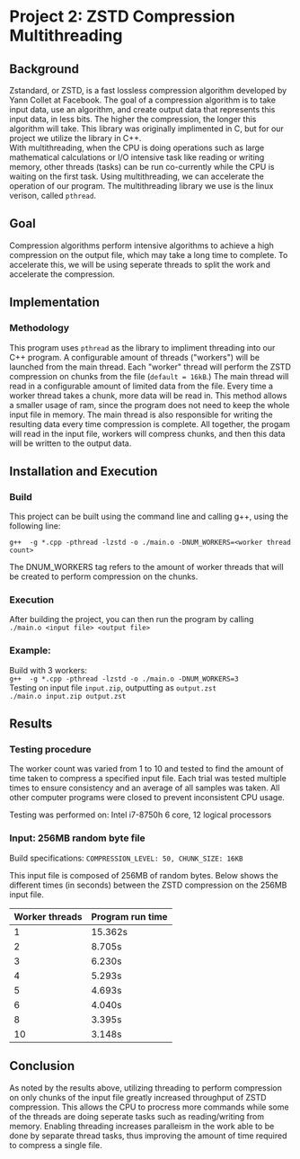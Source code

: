 # Project 2: ZSTD Compression Multithreading

## Background

Zstandard, or ZSTD, is a fast lossless compression algorithm developed by Yann Collet at Facebook. The goal of a compression algorithm is to take input data, use an algorithm, and create output data that represents this input data, in less bits. The higher the compression, the longer this algorithm will take. This library was originally implimented in C, but for our project we utilize the library in C++.  
With multithreading, when the CPU is doing operations such as large mathematical calculations or I/O intensive task like reading or writing memory, other threads (tasks) can be run co-currently while the CPU is waiting on the first task. Using multithreading, we can accelerate the operation of our program. The multithreading library we use is the linux verison, called `pthread`. 

## Goal

Compression algorithms perform intensive algorithms to achieve a high compression on the output file, which may take a long time to complete. To accelerate this, we will be using seperate threads to split the work and accelerate the compression. 

## Implementation

### Methodology

This program uses `pthread` as the library to impliment threading into our C++ program. A configurable amount of threads ("workers") will be launched from the main thread. Each "worker" thread will perform the ZSTD compression on chunks from the file (`default = 16kB`.) The main thread will read in a configurable amount of limited data from the file. Every time a worker thread takes a chunk, more data will be read in. This method allows a smaller usage of ram, since the program does not need to keep the whole input file in memory. The main thread is also responsible for writing the resulting data every time compression is complete. All together, the progam will read in the input file, workers will compress chunks, and then this data will be written to the output data.


## Installation and Execution

### Build

This project can be built using the command line and calling g++, using the following line:

```g++  -g *.cpp -pthread -lzstd -o ./main.o -DNUM_WORKERS=<worker thread count>```  

The DNUM_WORKERS tag refers to the amount of worker threads that will be created to perform compression on the chunks.

### Execution

After building the project, you can then run the program by calling  
```./main.o <input file> <output file>```  

### Example:

Build with 3 workers:   
```g++  -g *.cpp -pthread -lzstd -o ./main.o -DNUM_WORKERS=3```   
Testing on input file `input.zip`, outputting as `output.zst`   
```./main.o input.zip output.zst```  

## Results

### Testing procedure 

The worker count was varied from 1 to 10 and tested to find the amount of time taken to compress a specified input file. Each trial was tested multiple times to ensure consistency and an average of all samples was taken. All other computer programs were closed to prevent inconsistent CPU usage.

Testing was performed on: Intel i7-8750h 6 core, 12 logical processors

### Input: 256MB random byte file

Build specifications:   `COMPRESSION_LEVEL: 50, CHUNK_SIZE: 16KB`

This input file is composed of 256MB of random bytes.
Below shows the different times (in seconds) between the ZSTD compression on the 256MB input file.

| Worker threads | Program run time | 
|----------------|------------------|
| 1              |     15.362s     |
| 2              |     8.705s     |
| 3              |     6.230s     |
| 4              |     5.293s     |
| 5              |     4.693s     |
| 6              |     4.040s     |
| 8              |     3.395s     |
| 10             |     3.148s     |

## Conclusion

As noted by the results above, utilizing threading to perform compression on only chunks of the input file greatly increased throughput of ZSTD compression. This allows the CPU to procress more commands while some of the threads are doing seperate tasks such as reading/writing from memory. Enabling threading increases paralleism in the work able to be done by separate thread tasks, thus improving the amount of time required to compress a single file.